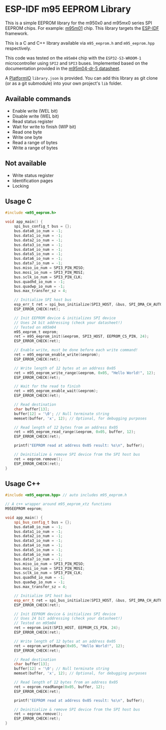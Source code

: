 # ESP-IDF m95 EEPROM Library

This is a simple EEPROM library for the m950x0 and m95mx0 series SPI EEPROM chips. For example: [m95m01](https://www.st.com/resource/en/datasheet/m95m01-r.pdf) chip.
This library targets the [ESP-IDF](https://docs.espressif.com/projects/esp-idf/en/latest/esp32s3/get-started/index.html)
framework.

This is a C and C++ library available via `m95_eeprom.h` and `m95_eeprom.hpp` respectively.

This code was tested on the `m95m04` chip with the `ESP32-S3-WROOM-1` microcontroller using `SPI2` and `SPI3` buses. Implemented based on the documentation provided in the [m95m04-dr-5 datasheet](https://www.st.com/resource/en/datasheet/m95m04-dr.pdf).

A [PlatformIO](https://platformio.org/) `library.json` is provided. You can add this library as git clone (or as a git submodule) into your own project's `lib` folder.

## Available commands

* Enable write (WEL bit)
* Disable write (WEL bit)
* Read status register
* Wait for write to finish (WIP bit)
* Read one byte
* Write one byte
* Read a range of bytes
* Write a range of bytes

## Not available

* Write status register
* Identification pages
* Locking

## Usage C

```c
#include <m95_eeprom.h>

void app_main() {
    spi_bus_config_t bus = {};
    bus.data0_io_num = -1;
    bus.data1_io_num = -1;
    bus.data2_io_num = -1;
    bus.data3_io_num = -1;
    bus.data4_io_num = -1;
    bus.data5_io_num = -1;
    bus.data6_io_num = -1;
    bus.data7_io_num = -1;
    bus.miso_io_num = SPI3_PIN_MISO;
    bus.mosi_io_num = SPI3_PIN_MOSI;
    bus.sclk_io_num = SPI3_PIN_CLK;
    bus.quadhd_io_num = -1;
    bus.quadwp_io_num = -1;
    bus.max_transfer_sz = 4;

    // Initialize SPI host bus
    esp_err_t ret = spi_bus_initialize(SPI3_HOST, &bus, SPI_DMA_CH_AUTO);
    ESP_ERROR_CHECK(ret);

    // Init EEPROM device & initializes SPI device
    // Uses 24 bit addressing (check your datasheet!)
    // Tested on m95m04
    m95_eeprom_t eeprom;
    ret = m95_eeprom_init(&eeprom, SPI3_HOST, EEPROM_CS_PIN, 24);
    ESP_ERROR_CHECK(ret);

    // Enable write, must be done before each write command!
    ret = m95_eeprom_enable_write(&eeprom);
    ESP_ERROR_CHECK(ret);

    // Write length of 12 bytes at an address 0x05
    ret = m95_eeprom_write_range(&eeprom, 0x05, "Hello World!", 12);
    ESP_ERROR_CHECK(ret);

    // Wait for the read to finish
    ret = m95_eeprom_enable_wait(&eeprom);
    ESP_ERROR_CHECK(ret);

    // Read destination
    char buffer[13];
    buffer[12] = '\0'; // Null terminate string
    memset(buffer, 'x', 12); // Optional, for debugging purposes

    // Read length of 12 bytes from an address 0x05
    ret = m95_eeprom_read_range(&eeprom, 0x05, buffer, 12);
    ESP_ERROR_CHECK(ret);

    printf("EEPROM read at address 0x05 result: %s\n", buffer);

    // Deinitialize & remove SPI device from the SPI host bus
    ret = eeprom.remove();
    ESP_ERROR_CHECK(ret);
}

```

## Usage C++

```cpp
#include <m95_eeprom.hpp> // auto includes m95_eeprom.h

// A c++ wrapper around m95_eeprom_xtz functions
M95EEPROM eeprom;

void app_main() {
    spi_bus_config_t bus = {};
    bus.data0_io_num = -1;
    bus.data1_io_num = -1;
    bus.data2_io_num = -1;
    bus.data3_io_num = -1;
    bus.data4_io_num = -1;
    bus.data5_io_num = -1;
    bus.data6_io_num = -1;
    bus.data7_io_num = -1;
    bus.miso_io_num = SPI3_PIN_MISO;
    bus.mosi_io_num = SPI3_PIN_MOSI;
    bus.sclk_io_num = SPI3_PIN_CLK;
    bus.quadhd_io_num = -1;
    bus.quadwp_io_num = -1;
    bus.max_transfer_sz = 4;

    // Initialize SPI host bus
    esp_err_t ret = spi_bus_initialize(SPI3_HOST, &bus, SPI_DMA_CH_AUTO);
    ESP_ERROR_CHECK(ret);

    // Init EEPROM device & initializes SPI device
    // Uses 24 bit addressing (check your datasheet!)
    // Tested on m95m04
    ret = eeprom.init(SPI3_HOST, EEPROM_CS_PIN, 24);
    ESP_ERROR_CHECK(ret);

    // Write length of 12 bytes at an address 0x05
    ret = eeprom.writeRange(0x05, "Hello World!", 12);
    ESP_ERROR_CHECK(ret);

    // Read destination
    char buffer[13];
    buffer[12] = '\0'; // Null terminate string
    memset(buffer, 'x', 12); // Optional, for debugging purposes

    // Read length of 12 bytes from an address 0x05
    ret = eeprom.readRange(0x05, buffer, 12);
    ESP_ERROR_CHECK(ret);

    printf("EEPROM read at address 0x05 result: %s\n", buffer);

    // Deinitialize & remove SPI device from the SPI host bus
    ret = eeprom.remove();
    ESP_ERROR_CHECK(ret);
}
```
